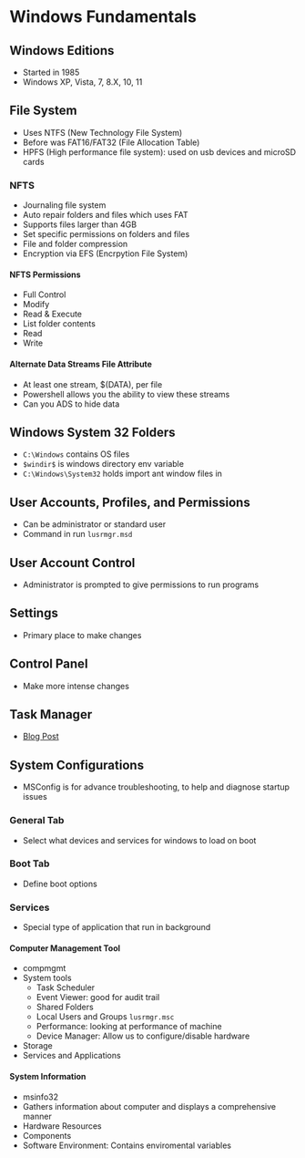 # Windows Fundamentals

## Windows Editions
* Started in 1985
* Windows XP, Vista, 7, 8.X, 10, 11

## File System
* Uses NTFS (New Technology File System)
* Before was FAT16/FAT32 (File Allocation Table)
* HPFS (High performance file system): used on usb devices and microSD cards

### NFTS
* Journaling file system
* Auto repair folders and files which uses FAT
* Supports files larger than 4GB
* Set specific permissions on folders and files
* File and folder compression
* Encryption via EFS (Encrpytion File System)

#### NFTS Permissions
* Full Control
* Modify
* Read & Execute
* List folder contents
* Read
* Write

#### Alternate Data Streams File Attribute
* At least one stream, $(DATA), per file
* Powershell allows you the ability to view these streams
* Can you ADS to hide data

## Windows System 32 Folders
* `C:\Windows` contains OS files
* `$windir$` is windows directory env variable
* `C:\Windows\System32` holds import ant window files in

## User Accounts, Profiles, and Permissions
* Can be administrator or standard user
* Command in run `lusrmgr.msd`

## User Account Control
* Administrator is prompted to give permissions to run programs

## Settings
* Primary place to make changes

## Control Panel
* Make more intense changes

## Task Manager
* [Blog Post](https://www.howtogeek.com/405806/windows-task-manager-the-complete-guide/)

## System Configurations
* MSConfig is for advance troubleshooting, to help and diagnose startup issues

### General Tab
* Select what devices and services for windows to load on boot
### Boot Tab
* Define boot options
### Services
* Special type of application that run in background

#### Computer Management Tool
* compmgmt
* System tools
  * Task Scheduler
  * Event Viewer: good for audit trail
  * Shared Folders
  * Local Users and Groups `lusrmgr.msc`
  * Performance: looking at performance of machine
  * Device Manager: Allow us to configure/disable hardware
* Storage
* Services and Applications

#### System Information
* msinfo32
* Gathers information about computer and displays a comprehensive manner
* Hardware Resources
* Components
* Software Environment: Contains enviromental variables
  
